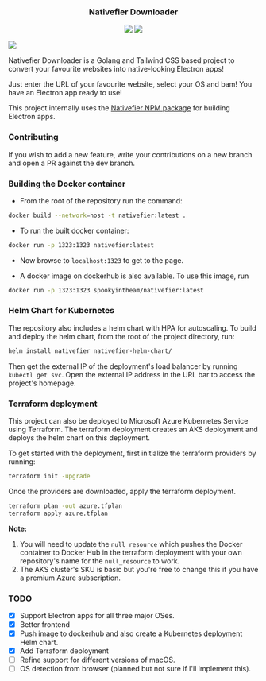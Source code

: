 
<h3 align="center">Nativefier Downloader</h3>


<p align="center">
  <a href="https://github.com/ghostx31/nativefier-downloader/stargazers"><img src="https://img.shields.io/github/stars/ghostx31/nativefier-downloader?colorA=363a4f&colorB=b7bdf8&style=for-the-badge"></a>
  <a href="https://github.com/ghostx31/nativefier-downloader/contributors"><img src="https://img.shields.io/github/contributors/ghostx31/nativefier-downloader?colorA=363a4f&colorB=a6da95&style=for-the-badge"></a> 
</p>

<img src="static/dist/assets/nativefier.webp">

Nativefier Downloader is a Golang and Tailwind CSS based project to convert your favourite websites into native-looking Electron apps!

Just enter the URL of your favourite website, select your OS and bam! You have an Electron app ready to use!

This project internally uses the [Nativefier NPM package](https://github.com/nativefier/nativefier) for building Electron apps.

### Contributing

If you wish to add a new feature, write your contributions on a new branch and open a PR against the dev branch.

### Building the Docker container 

- From the root of the repository run the command:
```bash
docker build --network=host -t nativefier:latest .
```

- To run the built docker container: 
```bash
docker run -p 1323:1323 nativefier:latest
```

- Now browse to `localhost:1323` to get to the page. 

- A docker image on dockerhub is also available. To use this image, run 

```bash
docker run -p 1323:1323 spookyintheam/nativefier:latest
```

### Helm Chart for Kubernetes

The repository also includes a helm chart with HPA for autoscaling. To build and deploy the helm chart, from the root of the project directory, run:

```bash
helm install nativefier nativefier-helm-chart/
```

Then get the external IP of the deployment's load balancer by running `kubectl get svc`. Open the external IP address in the URL bar to access the project's homepage. 

### Terraform deployment 

This project can also be deployed to Microsoft Azure Kubernetes Service using Terraform. The terraform deployment creates an AKS deployment and deploys the helm chart on this deployment. 

To get started with the deployment, first initialize the terraform providers by running:

```bash
terraform init -upgrade
```
Once the providers are downloaded, apply the terraform deployment. 

```bash
terraform plan -out azure.tfplan
terraform apply azure.tfplan 
```

**Note:** 
  1. You will need to update the `null_resource` which pushes the Docker container to Docker Hub in the terraform deployment with your own repository's name for the `null_resource` to work. 
  2. The AKS cluster's SKU is basic but you're free to change this if you have a premium Azure subscription.

### TODO

- [x] Support Electron apps for all three major OSes. 
- [x] Better frontend
- [x] Push image to dockerhub and also create a Kubernetes deployment Helm chart.
- [x] Add Terraform deployment
- [ ] Refine support for different versions of macOS.
- [ ] OS detection from browser (planned but not sure if I'll implement this).

